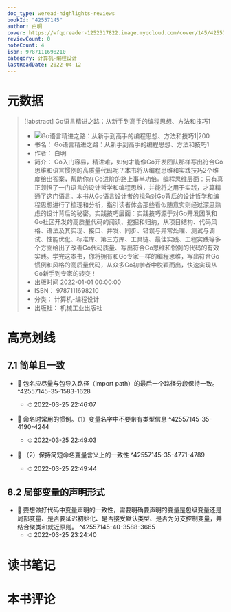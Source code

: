 ```yaml
---
doc_type: weread-highlights-reviews
bookId: "42557145"
author: 白明
cover: https://wfqqreader-1252317822.image.myqcloud.com/cover/145/42557145/t7_42557145.jpg
reviewCount: 0
noteCount: 4
isbn: 9787111698210
category: 计算机-编程设计
lastReadDate: 2022-04-12
---
```

# 元数据
> [!abstract] Go语言精进之路：从新手到高手的编程思想、方法和技巧1
> - ![ Go语言精进之路：从新手到高手的编程思想、方法和技巧1|200](https://wfqqreader-1252317822.image.myqcloud.com/cover/145/42557145/t7_42557145.jpg)
> - 书名： Go语言精进之路：从新手到高手的编程思想、方法和技巧1
> - 作者： 白明
> - 简介： Go入门容易，精进难，如何才能像Go开发团队那样写出符合Go思维和语言惯例的高质量代码呢？本书将从编程思维和实践技巧2个维度给出答案，帮助你在Go进阶的路上事半功倍。编程思维层面：只有真正领悟了一门语言的设计哲学和编程思维，并能将之用于实践，才算精通了这门语言。本书从Go语言设计者的视角对Go背后的设计哲学和编程思想进行了梳理和分析，指引读者体会那些看似随意实则经过深思熟虑的设计背后的秘密。实践技巧层面：实践技巧源于对Go开发团队和Go社区开发的高质量代码的阅读、挖掘和归纳，从项目结构、代码风格、语法及其实现、接口、并发、同步、错误与异常处理、测试与调试、性能优化、标准库、第三方库、工具链、最佳实践、工程实践等多个方面给出了改善Go代码质量、写出符合Go思维和惯例的代码的有效实践。学完这本书，你将拥有和Go专家一样的编程思维，写出符合Go惯例和风格的高质量代码，从众多Go初学者中脱颖而出，快速实现从Go新手到专家的转变！
> - 出版时间 2022-01-01 00:00:00
> - ISBN： 9787111698210
> - 分类： 计算机-编程设计
> - 出版社： 机械工业出版社

# 高亮划线

## 7.1 简单且一致


- 📌 包名应尽量与包导入路径（import path）的最后一个路径分段保持一致。 ^42557145-35-1583-1628
    - ⏱ 2022-03-25 22:46:07 

- 📌 命名时常用的惯例。（1）变量名字中不要带有类型信息 ^42557145-35-4190-4244
    - ⏱ 2022-03-25 22:49:03 

- 📌 （2）保持简短命名变量含义上的一致性 ^42557145-35-4771-4789
    - ⏱ 2022-03-25 22:49:44 
## 8.2 局部变量的声明形式


- 📌 要想做好代码中变量声明的一致性，需要明确要声明的变量是包级变量还是局部变量、是否要延迟初始化、是否接受默认类型、是否为分支控制变量，并结合聚类和就近原则。 ^42557145-40-3588-3665
    - ⏱ 2022-03-25 23:24:40 
# 读书笔记

# 本书评论
